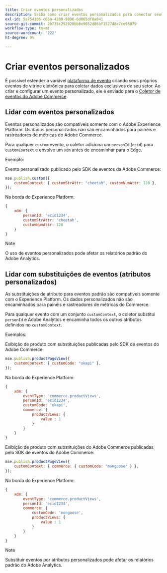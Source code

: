 ```yaml
---
title: Criar eventos personalizados
description: Saiba como criar eventos personalizados para conectar seus dados do Adobe Commerce a outros produtos Adobe DX.
exl-id: 5a754106-c66a-4280-9896-6d065df8a841
source-git-commit: 2b735c292920bb0e9052d86bf152748e7ce96079
workflow-type: tm+mt
source-wordcount: '222'
ht-degree: 0%

---
```


# Criar eventos personalizados

É possível estender a variável [plataforma de evento](events.md) criando seus próprios eventos de vitrine eletrônica para coletar dados exclusivos de seu setor. Ao criar e configurar um evento personalizado, ele é enviado para o [Coletor de eventos do Adobe Commerce](https://github.com/adobe/commerce-events/tree/main/packages/commerce-events-collectors).

## Lidar com eventos personalizados

Eventos personalizados são compatíveis somente com o Adobe Experience Platform. Os dados personalizados não são encaminhados para painéis e rastreadores de métricas do Adobe Commerce.

Para qualquer `custom` evento, o coletor adiciona um `personId` (`ecid`) para `customContext` e envolve um `xdm` antes de encaminhar para o Edge.

Exemplo:

Evento personalizado publicado pelo SDK de eventos da Adobe Commerce:

```javascript
mse.publish.custom({
    customContext: { customStrAttr: "cheetah", customNumAttr: 128 },
});
```

Na borda do Experience Platform:

```javascript
{
    xdm: {
        personId: 'ecid1234',
        customStrAttr: 'cheetah',
        customNumAttr: 128
    }
}
```

>[!NOTE]
>
> O uso de eventos personalizados pode afetar os relatórios padrão do Adobe Analytics.

## Lidar com substituições de eventos (atributos personalizados)

As substituições de atributo para eventos padrão são compatíveis somente com o Experience Platform. Os dados personalizados não são encaminhados para painéis e rastreadores de métricas do Commerce.

Para qualquer evento com um conjunto `customContext`, o coletor substitui `personId` e Adobe Analytics e encaminha todos os outros atributos definidos no `customContext`.

Exemplos:

Exibição de produto com substituições publicadas pelo SDK de eventos do Adobe Commerce:

```javascript
mse.publish.productPageView({
    customContext: { customCode: "okapi" },
});
```

Na borda do Experience Platform:

```javascript
{
    xdm: {
        eventType: 'commerce.productViews',
        personId: 'ecid1234',
        customCode: 'okapi',
        commerce: {
            productViews: {
                value : 1
            }
        }
    }
}
```

Exibição de produto com substituições do Adobe Commerce publicadas pelo SDK de eventos do Adobe Commerce:

```javascript
mse.publish.productPageView({
    customContext: { commerce: { customCode: "mongoose" } },
});
```

Na borda do Experience Platform:

```javascript
{
    xdm: {
        eventType: 'commerce.productViews',
        personId: 'ecid1234',
        commerce: {
            customCode: 'mongoose',
            productViews: {
                value : 1
            }
        }
    }
}
```

>[!NOTE]
>
> Substituir eventos por atributos personalizados pode afetar os relatórios padrão do Adobe Analytics.

